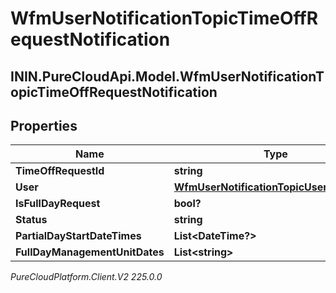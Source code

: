 # WfmUserNotificationTopicTimeOffRequestNotification

## ININ.PureCloudApi.Model.WfmUserNotificationTopicTimeOffRequestNotification

## Properties

|Name | Type | Description | Notes|
|------------ | ------------- | ------------- | -------------|
| **TimeOffRequestId** | **string** |  | [optional] |
| **User** | [**WfmUserNotificationTopicUserReference**](WfmUserNotificationTopicUserReference) |  | [optional] |
| **IsFullDayRequest** | **bool?** |  | [optional] |
| **Status** | **string** |  | [optional] |
| **PartialDayStartDateTimes** | **List&lt;DateTime?&gt;** |  | [optional] |
| **FullDayManagementUnitDates** | **List&lt;string&gt;** |  | [optional] |



_PureCloudPlatform.Client.V2 225.0.0_
